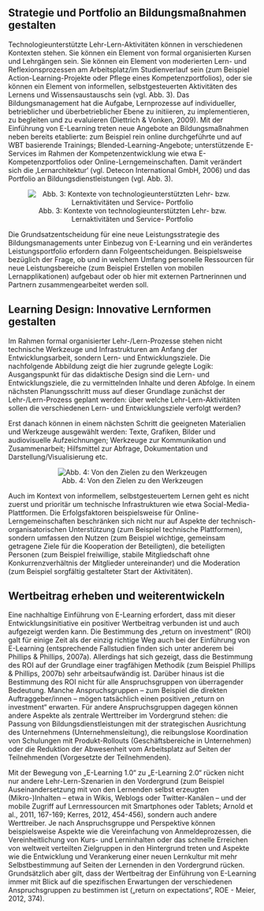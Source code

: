 <!-- filename: 03_Entwicklung_innovativer_Massnahmen_zur_Kompetenzentwicklung_Integration_und_Gestaltung_von_E-Learning_als_Bildungsinnovation.md -->
<!-- title: Entwicklung innovativer Maßnahmen zur Kompetenzentwicklung: Integration und Gestaltung von E-Learning als Bildungsinnovation -->

## Strategie und Portfolio an Bildungsmaßnahmen gestalten

Technologieunterstützte Lehr-Lern-Aktivitäten können in verschiedenen Kontexten stehen. Sie können ein Element von formal organisierten Kursen und Lehrgängen sein. Sie können ein Element von moderierten Lern- und Reflexionsprozessen am Arbeitsplatz/im Studienverlauf sein (zum Beispiel Action-Learning-Projekte oder Pflege eines Kompetenzportfolios), oder sie können ein Element von informellen, selbstgesteuerten Aktivitäten des Lernens und Wissensaustauschs sein (vgl. Abb. 3). Das Bildungsmanagement hat die Aufgabe, Lernprozesse auf individueller, betrieblicher und überbetrieblicher Ebene zu initiieren, zu implementieren, zu begleiten und zu evaluieren (Diettrich &amp; Vonken, 2009). Mit der Einführung von E-Learning treten neue Angebote an Bildungsmaßnahmen neben bereits etablierte: zum Beispiel rein online durchgeführte und auf WBT basierende Trainings; Blended-Learning-Angebote; unterstützende E-Services im Rahmen der Kompetenzentwicklung wie etwa E-Kompetenzportfolios oder Online-Lerngemeinschaften. Damit verändert sich die ‚Lernarchitektur‘ (vgl. Detecon International GmbH, 2006) und das Portfolio an Bildungsdienstleistungen (vgl. Abb. 3).

<center><figure>
  <img src="https://raw.githubusercontent.com/ed-tech-at/L3T/refs/heads/main/51_E-Learning_in_Organisationen/img/03_Kontexte_von_technologieunterstützten_Lehr_bzw_Lernaktivitäten_und_Service_Portf.png" alt="Abb. 3: Kontexte von technologieunterstützten Lehr- bzw. Lernaktivitäten und Service- Portfolio">
  <figcaption>Abb. 3: Kontexte von technologieunterstützten Lehr- bzw. Lernaktivitäten und Service- Portfolio</figcaption>
</figure></center>


Die Grundsatzentscheidung für eine neue Leistungsstrategie des Bildungsmanagements unter Einbezug von E-Learning und ein verändertes Leistungsportfolio erfordern dann Folgeentscheidungen. Beispielsweise bezüglich der Frage, ob und in welchem Umfang personelle Ressourcen für neue Leistungsbereiche (zum Beispiel Erstellen von mobilen Lernapplikationen) aufgebaut oder ob hier mit externen Partnerinnen und Partnern zusammengearbeitet werden soll.

## Learning Design: Innovative Lernformen gestalten

Im Rahmen formal organisierter Lehr-/Lern-Prozesse stehen nicht technische Werkzeuge und Infrastrukturen am Anfang der Entwicklungsarbeit, sondern Lern- und Entwicklungsziele. Die nachfolgende Abbildung zeigt die hier zugrunde gelegte Logik: Ausgangspunkt für das didaktische Design sind die Lern- und Entwicklungsziele, die zu vermittelnden Inhalte und deren Abfolge. In einem nächsten Planungsschritt muss auf dieser Grundlage zunächst der Lehr-/Lern-Prozess geplant werden: über welche Lehr-Lern-Aktivitäten sollen die verschiedenen Lern- und Entwicklungsziele verfolgt werden?

Erst danach können in einem nächsten Schritt die geeigneten Materialien und Werkzeuge ausgewählt werden: Texte, Grafiken, Bilder und audiovisuelle Aufzeichnungen; Werkzeuge zur Kommunikation und Zusammenarbeit; Hilfsmittel zur Abfrage, Dokumentation und Darstellung/Visualisierung etc.

<center><figure>
  <img src="https://raw.githubusercontent.com/ed-tech-at/L3T/refs/heads/main/51_E-Learning_in_Organisationen/img/04_Von_den_Zielen_zu_den_Werkzeugen.png" alt="Abb. 4: Von den Zielen zu den Werkzeugen">
  <figcaption>Abb. 4: Von den Zielen zu den Werkzeugen</figcaption>
</figure></center>


Auch im Kontext von informellem, selbstgesteuertem Lernen geht es nicht zuerst und prioritär um technische Infrastrukturen wie etwa Social-Media-Plattformen. Die Erfolgsfaktoren beispielsweise für Online-Lerngemeinschaften beschränken sich nicht nur auf Aspekte der technisch-organisatorischen Unterstützung (zum Beispiel technische Plattformen), sondern umfassen den Nutzen (zum Beispiel wichtige, gemeinsam getragene Ziele für die Kooperation der Beteiligten), die beteiligten Personen (zum Beispiel freiwillige, stabile Mitgliedschaft ohne Konkurrenzverhältnis der Mitglieder untereinander) und die Moderation (zum Beispiel sorgfältig gestalteter Start der Aktivitäten).

## Wertbeitrag erheben und weiterentwickeln

Eine nachhaltige Einführung von E-Learning erfordert, dass mit dieser Entwicklungsinitiative ein positiver Wertbeitrag verbunden ist und auch aufgezeigt werden kann. Die Bestimmung des „return on investment“ (ROI) galt für einige Zeit als der einzig richtige Weg auch bei der Einführung von E-Learning (entsprechende Fallstudien finden sich unter anderem bei Phillips &amp; Phillips, 2007a). Allerdings hat sich gezeigt, dass die Bestimmung des ROI auf der Grundlage einer tragfähigen Methodik (zum Beispiel Phillips &amp; Phillips, 2007b) sehr arbeitsaufwändig ist. Darüber hinaus ist die Bestimmung des ROI nicht für alle Anspruchsgruppen von überragender Bedeutung. Manche Anspruchsgruppen – zum Beispiel die direkten Auftraggeber/innen – mögen tatsächlich einen positiven „return on investment“ erwarten. Für andere Anspruchsgruppen dagegen können andere Aspekte als zentrale Werttreiber im Vordergrund stehen: die Passung von Bildungsdienstleistungen mit der strategischen Ausrichtung des Unternehmens (Unternehmensleitung), die reibungslose Koordination von Schulungen mit Produkt-Rollouts (Geschäftsbereiche in Unternehmen) oder die Reduktion der Abwesenheit vom Arbeitsplatz auf Seiten der Teilnehmenden (Vorgesetzte der Teilnehmenden).

Mit der Bewegung von „E-Learning 1.0“ zu „E-Learning 2.0“ rücken nicht nur andere Lehr-Lern-Szenarien in den Vordergrund (zum Beispiel Auseinandersetzung mit von den Lernenden selbst erzeugten (Mikro-)Inhalten – etwa in Wikis, Weblogs oder Twitter-Kanälen – und der mobile Zugriff auf Lernressourcen mit Smartphones oder Tablets; Arnold et al., 2011, 167-169; Kerres, 2012, 454-456), sondern auch andere Werttreiber. Je nach Anspruchsgruppe und Perspektive können beispielsweise Aspekte wie die Vereinfachung von Anmeldeprozessen, die Vereinheitlichung von Kurs- und Lerninhalten oder das schnelle Erreichen von weltweit verteilten Zielgruppen in den Hintergrund treten und Aspekte wie die Entwicklung und Verankerung einer neuen Lernkultur mit mehr Selbstbestimmung auf Seiten der Lernenden in den Vordergrund rücken. Grundsätzlich aber gilt, dass der Wertbeitrag der Einführung von E-Learning immer mit Blick auf die spezifischen Erwartungen der verschiedenen Anspruchsgruppen zu bestimmen ist („return on expectations“, ROE - Meier, 2012, 374).
